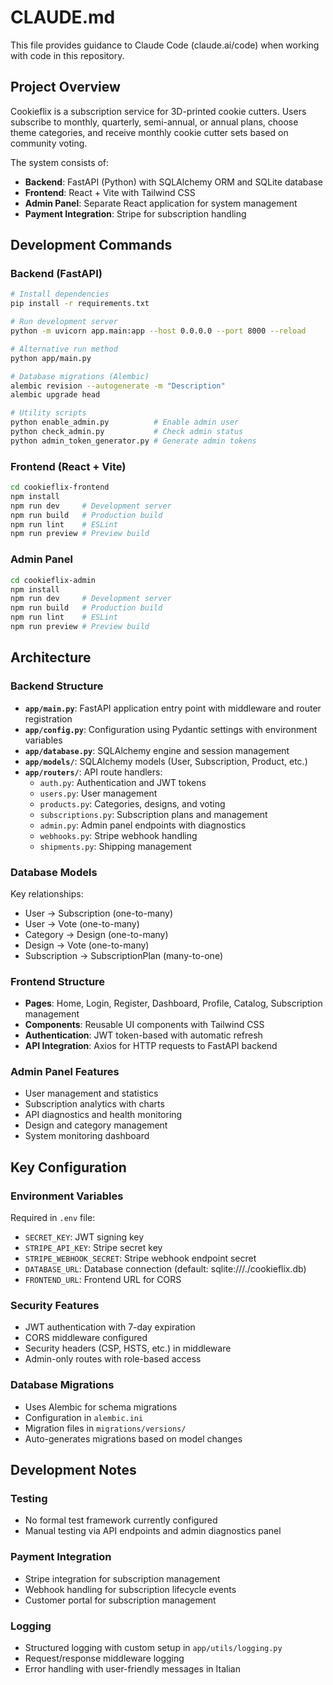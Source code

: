 # CLAUDE.md

This file provides guidance to Claude Code (claude.ai/code) when working with code in this repository.

## Project Overview

Cookieflix is a subscription service for 3D-printed cookie cutters. Users subscribe to monthly, quarterly, semi-annual, or annual plans, choose theme categories, and receive monthly cookie cutter sets based on community voting.

The system consists of:
- **Backend**: FastAPI (Python) with SQLAlchemy ORM and SQLite database
- **Frontend**: React + Vite with Tailwind CSS
- **Admin Panel**: Separate React application for system management
- **Payment Integration**: Stripe for subscription handling

## Development Commands

### Backend (FastAPI)
```bash
# Install dependencies
pip install -r requirements.txt

# Run development server
python -m uvicorn app.main:app --host 0.0.0.0 --port 8000 --reload

# Alternative run method
python app/main.py

# Database migrations (Alembic)
alembic revision --autogenerate -m "Description"
alembic upgrade head

# Utility scripts
python enable_admin.py          # Enable admin user
python check_admin.py           # Check admin status
python admin_token_generator.py # Generate admin tokens
```

### Frontend (React + Vite)
```bash
cd cookieflix-frontend
npm install
npm run dev     # Development server
npm run build   # Production build
npm run lint    # ESLint
npm run preview # Preview build
```

### Admin Panel
```bash
cd cookieflix-admin
npm install
npm run dev     # Development server
npm run build   # Production build
npm run lint    # ESLint
npm run preview # Preview build
```

## Architecture

### Backend Structure
- **`app/main.py`**: FastAPI application entry point with middleware and router registration
- **`app/config.py`**: Configuration using Pydantic settings with environment variables
- **`app/database.py`**: SQLAlchemy engine and session management
- **`app/models/`**: SQLAlchemy models (User, Subscription, Product, etc.)
- **`app/routers/`**: API route handlers:
  - `auth.py`: Authentication and JWT tokens
  - `users.py`: User management
  - `products.py`: Categories, designs, and voting
  - `subscriptions.py`: Subscription plans and management
  - `admin.py`: Admin panel endpoints with diagnostics
  - `webhooks.py`: Stripe webhook handling
  - `shipments.py`: Shipping management

### Database Models
Key relationships:
- User → Subscription (one-to-many)
- User → Vote (one-to-many)
- Category → Design (one-to-many)
- Design → Vote (one-to-many)
- Subscription → SubscriptionPlan (many-to-one)

### Frontend Structure
- **Pages**: Home, Login, Register, Dashboard, Profile, Catalog, Subscription management
- **Components**: Reusable UI components with Tailwind CSS
- **Authentication**: JWT token-based with automatic refresh
- **API Integration**: Axios for HTTP requests to FastAPI backend

### Admin Panel Features
- User management and statistics
- Subscription analytics with charts
- API diagnostics and health monitoring
- Design and category management
- System monitoring dashboard

## Key Configuration

### Environment Variables
Required in `.env` file:
- `SECRET_KEY`: JWT signing key
- `STRIPE_API_KEY`: Stripe secret key
- `STRIPE_WEBHOOK_SECRET`: Stripe webhook endpoint secret
- `DATABASE_URL`: Database connection (default: sqlite:///./cookieflix.db)
- `FRONTEND_URL`: Frontend URL for CORS

### Security Features
- JWT authentication with 7-day expiration
- CORS middleware configured
- Security headers (CSP, HSTS, etc.) in middleware
- Admin-only routes with role-based access

### Database Migrations
- Uses Alembic for schema migrations
- Configuration in `alembic.ini`
- Migration files in `migrations/versions/`
- Auto-generates migrations based on model changes

## Development Notes

### Testing
- No formal test framework currently configured
- Manual testing via API endpoints and admin diagnostics panel

### Payment Integration
- Stripe integration for subscription management
- Webhook handling for subscription lifecycle events
- Customer portal for subscription management

### Logging
- Structured logging with custom setup in `app/utils/logging.py`
- Request/response middleware logging
- Error handling with user-friendly messages in Italian